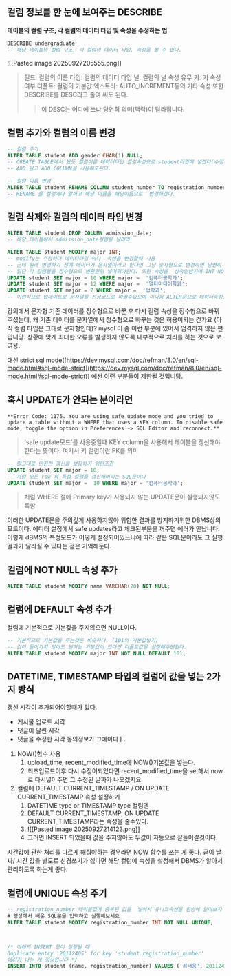 ## 컬럼 정보를 한 눈에 보여주는 DESCRIBE
**테이블의 컬럼 구조, 각 컬럼의 데이터 타입 및 속성을 수정하는 법**
```sql
DESCRIBE undergraduate
-- 해당 테이블의 컬럼 구조, 각 컬럼의 데이터 타입, 속성을 볼 수 있다.
```
![[Pasted image 20250927205555.png]]
> 필드:  컬럼의 이름
> 타입: 컬럼의 데이터 타입
> 널:  컬럼의 널 속성 유무
> 키: 키 속성 여부
> 디폴트: 컬럼의 기본값
> 엑스트라: AUTO_INCREMENT등의 기타 속성
> 또한 DESCRIBE를 DESC라고 줄여 써도 된다.
>> 이 DESC는 어디에 쓰냐 당연히 의미(맥락)이 달라집니다.

## 컬럼 추가와 컬럼의 이름 변경
```sql
-- 컬럼 추가
ALTER TABLE student ADD gender CHAR(1) NULL;
-- CREATE TABLE에서 봤듯 컬럼이름 데이터타입 컬럼속성으로 student타입에 넣겠다(수정하겠다)는 의미이다.
-- ADD 말고 ADD COLUMN을 사용해도된다.
```
```sql
-- 컬럼 이름 변경
ALTER TABLE student RENAME COLUMN student_number TO registration_number;
-- RENAME 을 컬럼에다 할꺼고 해당 이름을 해당이름으로  변경하겠다.
```

## 컬럼 삭제와 컬럼의 데이터 타입 변경
```sql
ALTER TABLE student DROP COLUMN admission_date;
-- 해당 테이블에서 admission_date컬럼을 날려라

ALTER TABLE student MODIFY major INT;
-- modify는 수정하다 데이터타입 이나  속성을 변경할때 사용
-- 근데 원래 변경하기 전에 데이터가 문자열이라고 한다면 그냥 숫자형으로 변경하면 당연히 오류가 나온다. (이런건 미리 확인해봐야한다.)
-- 일단 각 컬럼들을 정수형으로 변환한뒤 넣어줘야한다. 또한 속성을  상속안받기에 INT NOL NULL같은 것도 다시써주면 매우 좋다.
UPDATE student SET major = 10 WHERE major =  '컴퓨터공학과';
UPDATE student SET major = 12 WHERE major =  '멀티미디어학과';
UPDATE student SET major = 7 WHERE major =  '법학과';
-- 이런식으로 업데이트로 문자열을 전공코드로 바꿀수있으며 이다음 ALTER문으로 데이터속성을 변경시킬수있다.
```
강의에서 문자형 기존 데이터를 정수형으로 바꾼 후 다시 컬럼 속성을 정수형으로 바꿔주셨는데, 왜 기존 데이터를 문자열에서 정수형으로 바꾸는 것은 허용이되는 건가요 (아직 컬럼 타입은 그대로 문자형인데)?
mysql 이 좀 이런 부분에 있어서 엄격하지 않은 편입니당. 상황에 맞게 최대한 오류를 발생하지 않도록 내부적으로 처리를 하는 것으로 보여용.

대신 strict sql mode([https://dev.mysql.com/doc/refman/8.0/en/sql-mode.html#sql-mode-strict](https://dev.mysql.com/doc/refman/8.0/en/sql-mode.html#sql-mode-strict)) 에선 이런 부분들이 제한될 것입니당.

## 혹시 UPDATE가 안되는 분이라면
```sql-error(mySQL_Workbench)
**Error Code: 1175. You are using safe update mode and you tried to update a table without a WHERE that uses a KEY column. To disable safe mode, toggle the option in Preferences -> SQL Editor and reconnect.**
```
> 'safe update모드'를 사용중일때 KEY column을 사용해서 테이블을 갱신해야 한다는 뜻이다. 여기서 키 컬럼이란 PK를 의미
```sql
-- 말그대로 안전한 갱신을 보장하기 위한조건
UPDATE student SET major = 10;
-- 처럼 모든 row 의 특정 컬럼을 갱신해버리는 SQL문이나
UPDATE student SET major =  10 WHERE major = '컴퓨터공학과';
```
> 처럼 WHERE 절에 Primary key가 사용되지 않는 UPDATE문이 실행되지않도록함

이러한 UPDATE문을 주의깊게 사옹하지않아 위험한 결과를 방지하기위한 DBMS상의 모드이다.
에디터 설정에서 safe updates라고 체크된부분을 꺼주면 에러가 안납니다.
이렇게 dBMS의 특정모드가 어떻게 설정되어있느냐에 따라 같은 SQL문이라도 그 실행 결과가 달라질 수 있다는 점은 기억해둔다.

## 컬럼에 NOT NULL 속성 추가
```sql
ALTER TABLE student MODIFY name VARCHAR(20) NOT NULL;
```

## 컬럼에 DEFAULT 속성 추가
컬럼에 기본적으로 기본값을 주지않으면 NULL이다.
```sql
-- 기본적으로 기본값을 주는것은 비슷하다. (101의 기본값넣기)
-- 값이 들어가지 않아도 원하는 기본값이 있다면 디폴트값을 설정해주면된다.
ALTER TABLE student MODIFY major INT NOT NULL DEFAULT 101;
```

## DATETIME,  TIMESTAMP 타입의 컬럼에 값을 넣는 2가지 방식
갱신 시각이 추가되어야할때가 있다.
- 게시물 업로드 시각
- 댓글이 달린 시각
- 댓글을 수정한 시각
동의정보가 그예이다ㅏ.

1. NOW()함수 사용
	1. upload_time, recent_modified_time에 NOW()기본값을 넣는다.
	2. 최초업로드이후 다시 수정이되었다면 recent_modified_time을 set해서 now로 다시넣어주면 그 수정된 날짜가 나오겠지요
2. 컬럼에 DEFAULT CURRENT_TIMESTAMP / ON UPDATE CURRENT_TIMESTAMP 속성 설정하기
	1. DATETIME type or TIMESTAMP type 컬럼엔
	2. DEFAULT CURRENT_TIMESTAMP, ON UPDATE CURRENT_TIMESTAMP라는 속성을 줄수있다.
	3. ![[Pasted image 20250927214123.png]]
	4. 그러면  INSERT 되었을때 값을 주지않아도 두값이 자동으로 잘들어갈것이다.

시간값에 관한 처리를 다르게 해줘야하는 경우라면 NOW 함수를 쓰는 게 좋다.
굳이 날짜/ 시간 값을 별도로 신경쓰기가 싫다면 해당 컬럼에 속성을 설정해서 DBMS가 알아서 관리하도록 하는게 좋다.

## 컬럼에 UNIQUE 속성 주기
```sql
-- registration_number 테이블값에 중복된 값을  넣어서 유니크속성을 한방에 알아보자
# 영상에서 배운 SQL문을 입력하고 실행해보세요
ALTER TABLE student MODIFY registration_number INT NOT NULL UNIQUE;



/* 아래의 INSERT 문이 실행될 때
Duplicate entry '20112405' for key 'student.registration_number'
에러가 나는 게 정상입니다 */
INSERT INTO student (name, registration_number) VALUES ('최태웅', 20112405);
```

## 